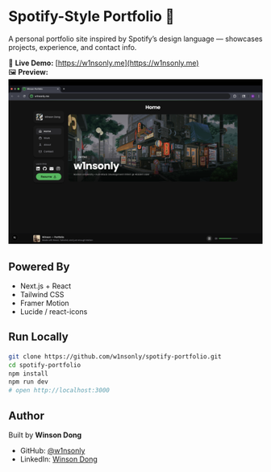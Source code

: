 # Spotify-Style Portfolio 🎵

A personal portfolio site inspired by Spotify’s design language — showcases projects, experience, and contact info.  

🔗 **Live Demo:** [https://w1nsonly.me](https://w1nsonly.me)  
🖼️ **Preview:** ![Portfolio Screenshot](./w1nsonly.me_homepage.png)

## Powered By
- Next.js + React  
- Tailwind CSS  
- Framer Motion  
- Lucide / react-icons

## Run Locally
```bash
git clone https://github.com/w1nsonly/spotify-portfolio.git
cd spotify-portfolio
npm install
npm run dev
# open http://localhost:3000
```
## Author
Built by **Winson Dong**  
- GitHub: [@w1nsonly](https://github.com/w1nsonly)  
- LinkedIn: [Winson Dong](https://www.linkedin.com/in/winsondong)  


